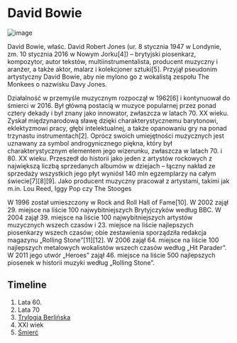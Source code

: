 # David Bowie

![image](https://konstguiden.com/media/vhwhwmia/bowie_980.jpg)

<p>David Bowie, właśc. David Robert Jones (ur. 8 stycznia 1947 w Londynie, zm. 10 stycznia 2016 w Nowym Jorku[4]) – brytyjski piosenkarz, kompozytor, autor tekstów, multiinstrumentalista, producent muzyczny i aranżer, a także aktor, malarz i kolekcjoner sztuki[5].
Przyjął pseudonim artystyczny David Bowie, aby nie mylono go z wokalistą zespołu The Monkees o nazwisku Davy Jones.</p>
<p>Działalność w przemyśle muzycznym rozpoczął w 1962[6] i kontynuował do śmierci w 2016. Był główną postacią w muzyce popularnej przez ponad cztery dekady i był znany jako innowator, zwłaszcza w latach 70. XX wieku. Zyskał międzynarodową sławę dzięki charakterystycznemu barytonowi, eklektyzmowi pracy, głębi intelektualnej, a także opanowaniu gry na ponad trzynastu instrumentach[2]. Oprócz swoich umiejętności muzycznych jest uznawany za symbol androgynicznego piękna, który był charakterystycznym elementem jego wizerunku, zwłaszcza w latach 70. i 80. XX wieku. Przeszedł do historii jako jeden z artystów rockowych z największą liczbą sprzedanych albumów w dziejach – łączny nakład ze sprzedaży wszystkich jego płyt wyniósł 140 mln egzemplarzy na całym świecie[7][8][9]. Jako producent muzyczny pracował z artystami, takimi jak m.in. Lou Reed, Iggy Pop czy The Stooges</p>
<p>W 1996 został umieszczony w Rock and Roll Hall of Fame[10]. W 2002 zajął 29. miejsce na liście 100 najwybitniejszych Brytyjczyków według BBC. W 2004 zajął 39. miejsce na liście 100 najwybitniejszych artystów muzycznych wszech czasów i 23. miejsce na liście najlepszych piosenkarzy wszech czasów; obie zestawienia sporządziła redakcja magazynu „Rolling Stone”[11][12]. W 2006 zajął 64. miejsce na liście 100 najlepszych metalowych wokalistów wszech czasów według „Hit Parader”. W 2011 jego utwór „Heroes” zajął 46. miejsce na liście 500 najlepszych piosenek w historii muzyki według „Rolling Stone”.</p> 

## Timeline

<ol>
<li>Lata 60.</li>
<li> Lata 70 </li>
<li><a href="https://en.wikipedia.org/wiki/Berlin_Trilogy">Trylogia Berlińska</a></li>
<li> XXI wiek </li>
<li><a href="https://pl.wikipedia.org/wiki/Blackstar_(album_Davida_Bowiego)">Śmierć</a></li>
</ol>
